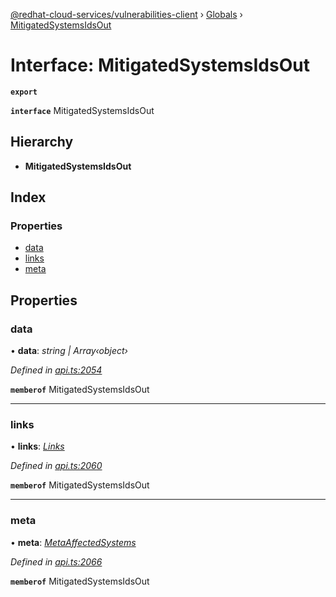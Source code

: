 [@redhat-cloud-services/vulnerabilities-client](../README.md) › [Globals](../globals.md) › [MitigatedSystemsIdsOut](mitigatedsystemsidsout.md)

# Interface: MitigatedSystemsIdsOut

**`export`** 

**`interface`** MitigatedSystemsIdsOut

## Hierarchy

* **MitigatedSystemsIdsOut**

## Index

### Properties

* [data](mitigatedsystemsidsout.md#data)
* [links](mitigatedsystemsidsout.md#links)
* [meta](mitigatedsystemsidsout.md#meta)

## Properties

###  data

• **data**: *string | Array‹object›*

*Defined in [api.ts:2054](https://github.com/RedHatInsights/javascript-clients/blob/master/packages/vulnerabilities/api.ts#L2054)*

**`memberof`** MitigatedSystemsIdsOut

___

###  links

• **links**: *[Links](links.md)*

*Defined in [api.ts:2060](https://github.com/RedHatInsights/javascript-clients/blob/master/packages/vulnerabilities/api.ts#L2060)*

**`memberof`** MitigatedSystemsIdsOut

___

###  meta

• **meta**: *[MetaAffectedSystems](metaaffectedsystems.md)*

*Defined in [api.ts:2066](https://github.com/RedHatInsights/javascript-clients/blob/master/packages/vulnerabilities/api.ts#L2066)*

**`memberof`** MitigatedSystemsIdsOut
